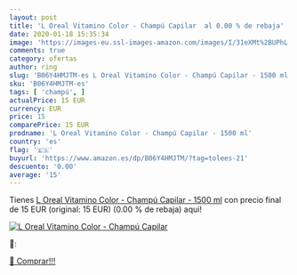 ```yaml
---
layout: post
title: 'L Oreal Vitamino Color - Champú Capilar  al 0.00 % de rebaja'
date: 2020-01-18 15:35:34
image: 'https://images-eu.ssl-images-amazon.com/images/I/31eXMt%2BUPhL._SL200_.jpg'
comments: true
category: ofertas
author: ring
slug: 'B06Y4HMJTM-es L Oreal Vitamino Color - Champú Capilar - 1500 ml'
sku: 'B06Y4HMJTM-es'
tags: [ 'champú', ]
actualPrice: 15 EUR
currency: EUR
price: 15
comparePrice: 15 EUR
prodname: 'L Oreal Vitamino Color - Champú Capilar - 1500 ml'
country: 'es'
flag: '🇪🇸'
buyurl: 'https://www.amazon.es/dp/B06Y4HMJTM/?tag=tolees-21'
descuento: '0.00'
average: '15'
---
```


Tienes [L Oreal Vitamino Color - Champú Capilar - 1500 ml](https://www.amazon.es/dp/B06Y4HMJTM/?tag=tolees-21) con precio final de  15 EUR (original: 15 EUR) (0.00 %  de rebaja) aqui!

[![L Oreal Vitamino Color - Champú Capilar ](https://images-eu.ssl-images-amazon.com/images/I/31eXMt%2BUPhL._SL200_.jpg)](https://www.amazon.es/dp/B06Y4HMJTM/?tag=tolees-21)

🔎:


[🛒 Comprar!!!](https://www.amazon.es/dp/B06Y4HMJTM/?tag=tolees-21)
